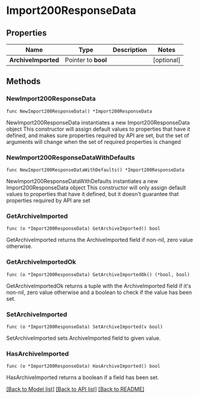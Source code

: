 # Import200ResponseData

## Properties

Name | Type | Description | Notes
------------ | ------------- | ------------- | -------------
**ArchiveImported** | Pointer to **bool** |  | [optional] 

## Methods

### NewImport200ResponseData

`func NewImport200ResponseData() *Import200ResponseData`

NewImport200ResponseData instantiates a new Import200ResponseData object
This constructor will assign default values to properties that have it defined,
and makes sure properties required by API are set, but the set of arguments
will change when the set of required properties is changed

### NewImport200ResponseDataWithDefaults

`func NewImport200ResponseDataWithDefaults() *Import200ResponseData`

NewImport200ResponseDataWithDefaults instantiates a new Import200ResponseData object
This constructor will only assign default values to properties that have it defined,
but it doesn't guarantee that properties required by API are set

### GetArchiveImported

`func (o *Import200ResponseData) GetArchiveImported() bool`

GetArchiveImported returns the ArchiveImported field if non-nil, zero value otherwise.

### GetArchiveImportedOk

`func (o *Import200ResponseData) GetArchiveImportedOk() (*bool, bool)`

GetArchiveImportedOk returns a tuple with the ArchiveImported field if it's non-nil, zero value otherwise
and a boolean to check if the value has been set.

### SetArchiveImported

`func (o *Import200ResponseData) SetArchiveImported(v bool)`

SetArchiveImported sets ArchiveImported field to given value.

### HasArchiveImported

`func (o *Import200ResponseData) HasArchiveImported() bool`

HasArchiveImported returns a boolean if a field has been set.


[[Back to Model list]](../README.md#documentation-for-models) [[Back to API list]](../README.md#documentation-for-api-endpoints) [[Back to README]](../README.md)


